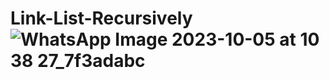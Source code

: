 # Link-List-Recursively![WhatsApp Image 2023-10-05 at 10 38 27_7f3adabc](https://github.com/sivo91/Link-List-Recursively/assets/83480296/4fc362e1-c838-48d3-a252-369b1d5928db)
